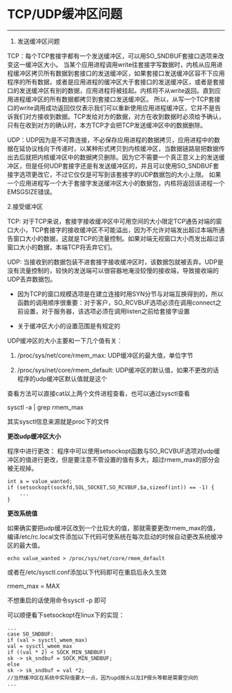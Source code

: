 # TCP/UDP缓冲区问题

------

1. 发送缓冲区问题

TCP：每个TCP套接字都有一个发送缓冲区，可以用SO_SNDBUF套接口选项来改变这一缓冲区大小。
当某个应用进程调用write往套接字写数据时，内核从应用进程缓冲区拷贝所有数据到套接口的发送缓冲区，如果套接口发送缓冲区容不下应用程序的所有数据，或者是应用进程的缓冲区大于套接口的发送缓冲区，或者是套接口的发送缓冲区有别的数据，应用进程将被挂起。内核将不从write返回。直到应用进程缓冲区的所有数据都拷贝到套接口发送缓冲区。
所以，从写一个TCP套接口的write调用成功返回仅仅表示我们可以重新使用应用进程缓冲区，它并不是告诉我们对方接收到数据。TCP发给对方的数据，对方在收到数据时必须给予确认，只有在收到对方的确认时，本方TCP才会把TCP发送缓冲区中的数据删除。

UDP：UDP因为是不可靠连接，不必保存应用进程的数据拷贝，应用进程中的数据在延协议栈向下传递时，以某种形式拷贝到内核缓冲区，当数据链路层把数据传出去后就把内核缓冲区中的数据拷贝删除。因为它不需要一个真正意义上的发送缓冲区，但是任何UDP套接字还是有发送缓冲区的，并且可以使用SO_SNDBUF套接字选项更改它，不过它仅仅是可写到该套接字的UDP数据包的大小上限。
如果一个应用进程写一个大于套接字发送缓冲区大小的数据包，内核将返回该进程一个EMSGSIZE错误。


2.接受缓冲区

TCP: 对于TCP来说，套接字接收缓冲区中可用空间的大小限定TCP通告对端的窗口大小，TCP套接字的接收缓冲区不可能溢出，因为不允许对端发出超过本端所通告窗口大小的数据，这就是TCP的流量控制。如果对端无视窗口大小而发出超过该窗口大小的数据，本端TCP将丢弃它们。


UDP: 当接收到的数据包装不进套接字接收缓冲区时，该数据包就被丢弃。UDP是没有流量控制的，较快的发送端可以很容器地淹没较慢的接收端，导致接收端的UDP丢弃数据包。


+ 因为TCP的窗口规模选项是在建立连接时用SYN分节与对端互换得到的，所以函数的调用顺序很重要：对于客户，SO_RCVBUF选项必须在调用connect之前设置，对于服务器，该选项必须在调用listen之前给套接字设置

+ 关于缓冲区大小的设置范围是有规定的



UDP缓冲区的大小主要和一下几个值有关：

1. /proc/sys/net/core/rmem_max: UDP缓冲区的最大值，单位字节

2. /proc/sys/net/core/rmem_default: UDP缓冲区的默认值，如果不更改的话程序的udp缓冲区默认值就是这个

查看方法可以直接cat以上两个文件进程查看，也可以通过sysctl查看

sysctl -a | grep rmem_max

其实sysctl信息来源就是proc下的文件


**更改udp缓冲区大小**

程序中进行更改：
程序中可以使用setsockopt函数与SO_RCVBUF选项对udp缓冲区的值进行更改，但是要注意不管设置的值有多大，超过rmem_max的部分会被无视掉。

```
int a = value_wanted;
if (setsockopt(sockfd,SOL_SOCKET,SO_RCVBUF,$a,sizeof(int)) == -1) {
	...
}

```

**更改系统值**

如果确实要把udp缓冲区改到一个比较大的值，那就需要更改rmem_max的值，编译/etc/rc.local文件添加以下代码可使系统在每次启动的时候自动更改系统缓冲区的最大值。

`echo value_wanted > /proc/sys/net/core/rmem_default`

或者在/etc/sysctl.conf添加以下代码即可在重启后永久生效

rmem_max = MAX

不想重启的话使用命令sysctl -p 即可

可以顺便看下setsockopt在linux下的实现：

```
...
case SO_SNDBUF:
if (val > sysctl_wmem_max)
val = sysctl_wmem_max
if ((val * 2) < SOCK_MIN_SNDBUF)
sk -> sk_sndbuf = SOCK_MIN_SNDBUF;
else
sk -> sk_sndbuf = val *2;
//当然缓冲区在系统中实际值要大一点，因为upd报头以及IP报头等都是需要空间的
...
```



